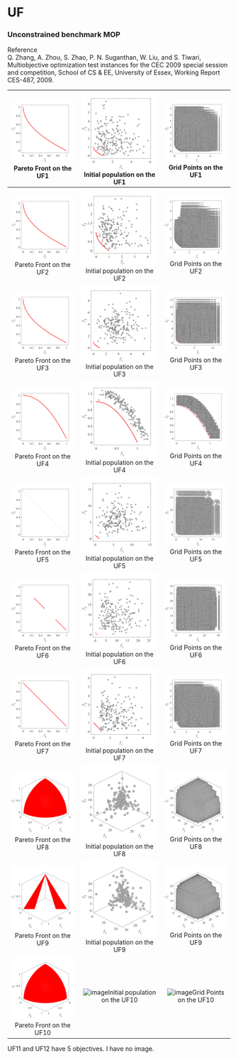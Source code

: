 # UF
### Unconstrained benchmark MOP
Reference  
Q. Zhang, A. Zhou, S. Zhao, P. N. Suganthan, W. Liu, and S. Tiwari,
Multiobjective optimization test instances for the CEC 2009 special
session and competition, School of CS & EE, University of Essex, Working
Report CES-487, 2009.
 
|![image](../../image/UF1_M2PF.svg)Pareto Front on the UF1|![image](../../image/UF1_M2Init.svg)Initial population on the UF1|![image](../../image/UF1_M2Grid.svg)Grid Points on the UF1|
|:-:|:-:|:-:|
|![image](../../image/UF2_M2PF.svg)Pareto Front on the UF2|![image](../../image/UF2_M2Init.svg)Initial population on the UF2|![image](../../image/UF2_M2Grid.svg)Grid Points on the UF2|
|![image](../../image/UF3_M2PF.svg)Pareto Front on the UF3|![image](../../image/UF3_M2Init.svg)Initial population on the UF3|![image](../../image/UF3_M2Grid.svg)Grid Points on the UF3|
|![image](../../image/UF4_M2PF.svg)Pareto Front on the UF4|![image](../../image/UF4_M2Init.svg)Initial population on the UF4|![image](../../image/UF4_M2Grid.svg)Grid Points on the UF4|
|![image](../../image/UF5_M2PF.svg)Pareto Front on the UF5|![image](../../image/UF5_M2Init.svg)Initial population on the UF5|![image](../../image/UF5_M2Grid.svg)Grid Points on the UF5|
|![image](../../image/UF6_M2PF.svg)Pareto Front on the UF6|![image](../../image/UF6_M2Init.svg)Initial population on the UF6|![image](../../image/UF6_M2Grid.svg)Grid Points on the UF6|
|![image](../../image/UF7_M2PF.svg)Pareto Front on the UF7|![image](../../image/UF7_M2Init.svg)Initial population on the UF7|![image](../../image/UF7_M2Grid.svg)Grid Points on the UF7|
|![image](../../image/UF8_M3PF.svg)Pareto Front on the UF8|![image](../../image/UF8_M3Init.svg)Initial population on the UF8|![image](../../image/UF8_M3Grid.svg)Grid Points on the UF8|
|![image](../../image/UF9_M3PF.svg)Pareto Front on the UF9|![image](../../image/UF9_M3Init.svg)Initial population on the UF9|![image](../../image/UF9_M3Grid.svg)Grid Points on the UF9|
|![image](../../image/UF10_M3PF.svg)Pareto Front on the UF10|![image](../../image/UF1_M3Init.svg)Initial population on the UF10|![image](../../image/UF1_M3Grid.svg)Grid Points on the UF10|

UF11 and UF12 have 5 objectives. I have no image.
